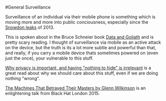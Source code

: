 #General Surveillance

Surveillance of an individual via their mobile phone is something which is moving more and more into public conciousness, especially since the [Snowdon leaks](https://en.wikipedia.org/wiki/Global_surveillance_disclosures_(2013%E2%80%93present)) of 2013.

This is spoken about in the Bruce Schneier book [Data and Goliath](https://www.schneier.com/books/data_and_goliath/) and is pretty scary reading. I thought of surveillance via mobile as an active attack on the device, but the truth is its a lot more subtle and powerful than that, and really, if you carry a mobile device thats sometimes powered on (even just the once), your vulnerable to this stuff. 

[Why privacy is important, and having "nothing to hide" is irrelevant](https://robindoherty.com/2016/01/06/nothing-to-hide.html) is a great read about why we should care about this stuff, even if we are doing nothing "wrong". 

[The Machines That Betrayed Their Masters by Glenn Wilkinson](https://www.youtube.com/watch?v=GvrB6S_O0BE) is an enlightening talk from Black Hat London 2015.
